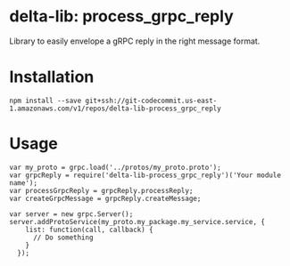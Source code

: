 # delta-lib: process_grpc_reply

Library to easily envelope a gRPC reply in the right message format.

# Installation

```code
npm install --save git+ssh://git-codecommit.us-east-1.amazonaws.com/v1/repos/delta-lib-process_grpc_reply
```

# Usage

```code
var my_proto = grpc.load('../protos/my_proto.proto');
var grpcReply = require('delta-lib-process_grpc_reply')('Your module name');
var processGrpcReply = grpcReply.processReply;
var createGrpcMessage = grpcReply.createMessage;

var server = new grpc.Server();
server.addProtoService(my_proto.my_package.my_service.service, {
    list: function(call, callback) {
      // Do something
    }
  });
```
